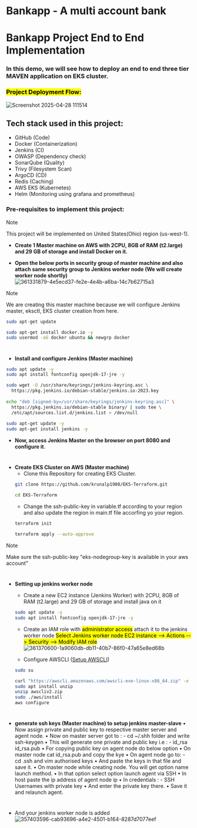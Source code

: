 # Bankapp - A multi account bank 

# Bankapp Project End to End Implementation

### In this demo, we will see how to deploy an end to end three tier MAVEN application on EKS cluster.

### <mark>Project Deployment Flow:</mark>

![Screenshot 2025-04-28 111514](https://github.com/user-attachments/assets/57e0d697-4a21-4b1d-bdf0-2e81056da196)

## Tech stack used in this project:
- GitHub (Code)
- Docker (Containerization)
- Jenkins (CI)
- OWASP (Dependency check)
- SonarQube (Quality)
- Trivy (Filesystem Scan)
- ArgoCD (CD)
- Redis (Caching)
- AWS EKS (Kubernetes)
- Helm (Monitoring using grafana and prometheus)

### Pre-requisites to implement this project:

> [!Note]
> This project will be implemented on United States(Ohio) region (us-west-1).

- <b>Create 1 Master machine on AWS with 2CPU, 8GB of RAM (t2.large) and 29 GB of storage and install Docker on it.</b>

- <b>Open the below ports in security group of master machine and also attach same security group to Jenkins worker node (We will create worker node shortly)</b>
![361331879-4e5ecd37-fe2e-4e4b-a6ba-14c7b62715a3](https://github.com/user-attachments/assets/d5330aa1-b66e-4656-b15b-cb96e1bbfac4)

> [!Note]
> We are creating this master machine because we will configure Jenkins master, eksctl, EKS cluster creation from here.

```bash
sudo apt-get update
```
```bash
sudo apt-get install docker.io -y
sudo usermod -aG docker ubuntu && newgrp docker
```

#
- <b id="Jenkins">Install and configure Jenkins (Master machine)</b>
```bash
sudo apt update -y
sudo apt install fontconfig openjdk-17-jre -y

sudo wget -O /usr/share/keyrings/jenkins-keyring.asc \
  https://pkg.jenkins.io/debian-stable/jenkins.io-2023.key
  
echo "deb [signed-by=/usr/share/keyrings/jenkins-keyring.asc]" \
  https://pkg.jenkins.io/debian-stable binary/ | sudo tee \
  /etc/apt/sources.list.d/jenkins.list > /dev/null
  
sudo apt-get update -y
sudo apt-get install jenkins -y
```
- <b>Now, access Jenkins Master on the browser on port 8080 and configure it</b>.
#
- <b id="EKS">Create EKS Cluster on AWS (Master machine)</b>
  - Clone this Repository for creating EKS Cluster.
  ```bash
  git clone https://github.com/krunalp1908/EKS-Terraform.git
  ```
  ```bash
  cd EKS-Terraform
  ```
  - Change the ssh-public-key in variable.tf according to your region and also update the region in main.tf file accorfing yo your region.
  ```bash
  terraform init
  ```
  ```bash
  terraform apply --auto-approve
  ```

> [!Note]
>  Make sure the ssh-public-key "eks-nodegroup-key is available in your aws account"

#
- <b id="Jenkins-worker">Setting up jenkins worker node</b>
  - Create a new EC2 instance (Jenkins Worker) with 2CPU, 8GB of RAM (t2.large) and 29 GB of storage and install java on it
  ```bash
  sudo apt update -y
  sudo apt install fontconfig openjdk-17-jre -y
  ```

  - Create an IAM role with <mark>administrator access</mark> attach it to the jenkins worker node <mark>Select Jenkins worker node EC2 instance --> Actions --> Security --> Modify IAM role</mark>
  ![361370600-1a9060db-db11-40b7-86f0-47a65e8ed68b](https://github.com/user-attachments/assets/9e567faf-2bc6-4908-ac6f-236382920e1d)

  - Configure AWSCLI (<a href="https://github.com/DevMadhup/DevOps-Tools-Installations/blob/main/AWSCLI/AWSCLI.sh">Setup AWSCLI</a>)
  ```bash
  sudo su
  ```
  ```bash
  curl "https://awscli.amazonaws.com/awscli-exe-linux-x86_64.zip" -o "awscliv2.zip"
  sudo apt install unzip
  unzip awscliv2.zip
  sudo ./aws/install
  aws configure
  ```

#
  - <b>generate ssh keys (Master machine) to setup jenkins master-slave</b>
    •	Now assign private and public key to respective master server and agent node. 
    •	Now on master server got to : - cd ~/.shh folder and write ssh-keygen 
    •	This will generate one private and public key i.e : - id_rsa id_rsa.pub
    •	For copying public key on agent node do below option
    •	On master node cat id_rsa.pub and copy the kye 
    •	On agent node go to: - cd .ssh and vim authorised keys
    •	And paste the keys in that file and save it.
    •	On master node while creating node. You will get option name launch method.
    •	In that option select option launch agent via SSH
    •	In host paste the ip address of agent node ip
    •	In credentials : - SSH Usernames with private key
    •	And enter the private key there.
    •	Save it and relaunch agent.

#
  - And your jenkins worker node is added
  ![357403596-cab93696-a4e2-4501-b164-8287d7077eef](https://github.com/user-attachments/assets/a37ed689-0131-4b49-ba26-d3c51c9db0f0)






